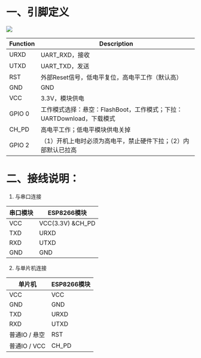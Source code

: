 # 一、引脚定义

![](https://cdn.jsdelivr.net/gh/lcekold/blogimage@main/Network/esp8266yj.jpeg)

|Function|	Description|
|--------|---------|
|URXD|	UART_RXD，接收|
|UTXD|	UART_TXD，发送|
|RST|	外部Reset信号，低电平复位，高电平工作（默认高）|
|GND|	GND|
|VCC|	3.3V，模块供电|
|GPIO 0|	工作模式选择：悬空：FlashBoot，工作模式；下拉：UARTDownload，下载模式|
|CH_PD|	高电平工作；低电平模块供电关掉|
|GPIO 2|	（1）开机上电时必须为高电平，禁止硬件下拉；（2）内部默认已拉高|

# 二、接线说明：
1. 与串口连接

|串口模块|	ESP8266模块|
|-------|-------|
|VCC|	VCC(3.3V)  &CH_PD|
|TXD|	URXD|
|RXD|	UTXD|
|GND|	GND|


2. 与单片机连接

|单片机|ESP8266模块|
|------|-----|
|VCC|	VCC|
|GND|	GND|
|TXD|	URXD|
|RXD|	UTXD|
|普通IO / 悬空|	RST|
|普通IO / VCC|	CH_PD|

